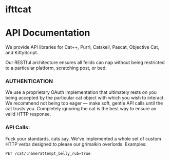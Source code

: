 # ifttcat

# API Documentation

We provide API libraries for Cat++, Purrl, Catskell, Pascat, Objective Cat, and KittyScript.

Our RESTful architecture ensures all felids can nap without being restricted to a particular platform, scratching post, or bed.


### AUTHENTICATION

We use a proprietary OAuth implementation that ultimately rests on you being accepted by the particular cat object with which you wish to interact. We recommend not being too eager — make soft, gentle API calls until the cat trusts you. Completely ignoring the cat is the best way to ensure an valid HTTP response.


### API Calls:

Fuck your standards, cats say. We've implemented a whole set of custom HTTP verbs designed to please our grimalkin overlords. Examples:

`PET /cat/:name?attempt_belly_rub=true`
